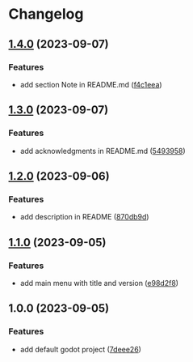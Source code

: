 # Changelog

## [1.4.0](https://github.com/nblackninja/godot-game-template-extended/compare/v1.3.0...v1.4.0) (2023-09-07)


### Features

* add section Note in README.md ([f4c1eea](https://github.com/nblackninja/godot-game-template-extended/commit/f4c1eead1d194e440fc612c3db210b00f06ec727))

## [1.3.0](https://github.com/nblackninja/godot-game-template-extended/compare/v1.2.0...v1.3.0) (2023-09-07)


### Features

* add acknowledgments in README.md ([5493958](https://github.com/nblackninja/godot-game-template-extended/commit/5493958bead7d7f1ac6ca5293f4f5415989fe9c8))

## [1.2.0](https://github.com/nblackninja/godot-game-template-extended/compare/v1.1.0...v1.2.0) (2023-09-06)


### Features

* add description in README ([870db9d](https://github.com/nblackninja/godot-game-template-extended/commit/870db9d145a29b00986bb2001118cccfeb4cd74f))

## [1.1.0](https://github.com/nblackninja/godot-game-template-extended/compare/v1.0.0...v1.1.0) (2023-09-05)


### Features

* add main menu with title and version ([e98d2f8](https://github.com/nblackninja/godot-game-template-extended/commit/e98d2f8892d8c9f1133b6c3ae26da83590048bf6))

## 1.0.0 (2023-09-05)


### Features

* add default godot project ([7deee26](https://github.com/nblackninja/godot-game-template-extended/commit/7deee266943c0a7131b21c6f770a5b548b3537fc))
